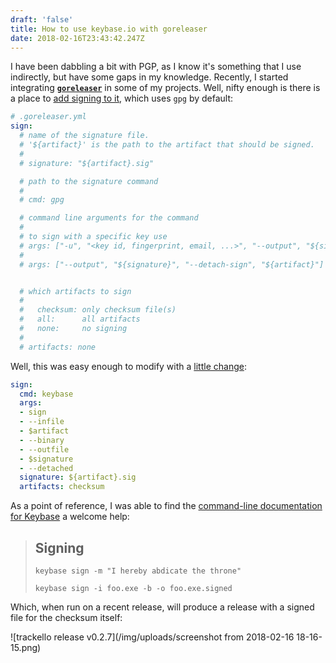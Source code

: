```yaml
---
draft: 'false'
title: How to use keybase.io with goreleaser
date: 2018-02-16T23:43:42.247Z
---
```

I have been dabbling a bit with PGP, as I know it's something that I use indirectly, but have some gaps in my knowledge.  Recently, I started integrating [**`goreleaser`**](https://goreleaser.com) in some of my projects.  Well, nifty enough is there is a place to [add signing to it](https://goreleaser.com/#signing), which uses `gpg` by default:

```yml
# .goreleaser.yml
sign:
  # name of the signature file.
  # '${artifact}' is the path to the artifact that should be signed.
  #
  # signature: "${artifact}.sig"

  # path to the signature command
  #
  # cmd: gpg

  # command line arguments for the command
  #
  # to sign with a specific key use
  # args: ["-u", "<key id, fingerprint, email, ...>", "--output", "${signature}", "--detach-sign", "${artifact}"]
  #
  # args: ["--output", "${signature}", "--detach-sign", "${artifact}"]


  # which artifacts to sign
  #
  #   checksum: only checksum file(s)
  #   all:      all artifacts
  #   none:     no signing
  #
  # artifacts: none
```

Well, this was easy enough to modify with a [little change](https://github.com/klauern/trackello/blob/97d579b023355e374b6aac16b3b4e62f4a74733e/.goreleaser.yml#L61-L72):

```yml
sign:
  cmd: keybase
  args:
  - sign
  - --infile
  - $artifact
  - --binary
  - --outfile
  - $signature
  - --detached
  signature: ${artifact}.sig
  artifacts: checksum
```

As a point of reference, I was able to find the [command-line documentation for Keybase](https://keybase.io/docs/command_line) a welcome help:

> ## Signing
>    
>    ```
>    keybase sign -m "I hereby abdicate the throne"
>
>    keybase sign -i foo.exe -b -o foo.exe.signed
>    ```

Which, when run on a recent release, will produce a release with a signed file for the checksum itself:

![trackello release v0.2.7](/img/uploads/screenshot from 2018-02-16 18-16-15.png)
